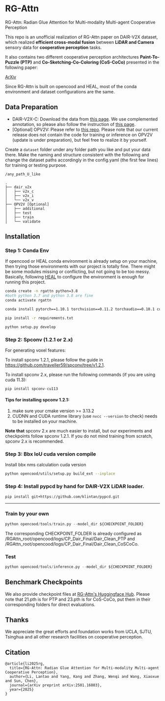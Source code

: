 # RG-Attn
RG-Attn: Radian Glue Attention for Multi-modality Multi-agent Cooperative Perception

This repo is an unofficial realization of RG-Attn paper on DAIR-V2X dataset, which realized **efficient cross-modal fusion** between **LiDAR and Camera** sensory data for **cooperative perception** tasks.

It also contains two different cooperative perception architectures **Paint-To-Puzzle (PTP)** and **Co-Sketching-Co-Coloring (CoS-CoCo)** presented in the following paper:

[ArXiv](https://arxiv.org/abs/2501.16803)

Since RG-Attn is built on opencood and HEAL, most of the conda environment and dataset configurations are the same.

## Data Preparation
- DAIR-V2X-C: Download the data from [this page](https://thudair.baai.ac.cn/index). We use complemented annotation, so please also follow the instruction of [this page](https://siheng-chen.github.io/dataset/dair-v2x-c-complemented/).
- [Optional] OPV2V: Please refer to [this repo](https://github.com/DerrickXuNu/OpenCOOD). Please note that our current release does not contain the code for training or inference on OPV2V (update is under preparation), but feel free to realize it by yourself.

Create a `dataset` folder under any folder path you like and put your data there. Make the naming and structure consistent with the following and change the dataset paths accordingly in the config.yaml (the first few lines) for training or testing purpose.
```
/any_path_U_like

.
├── dair_v2x
│   ├── v2x_c
│   ├── v2x_i
│   └── v2x_v
├── OPV2V [Optional]
│   ├── additional
│   ├── test
│   ├── train
│   └── validate
```


## Installation
### Step 1: Conda Env
If opencood or HEAL conda environment is already setup on your machine, then trying those environments with our project is totally fine. There might be some modules missing or conflicting, but not going to be too messy. Basically, following [HEAL](https://github.com/yifanlu0227/HEAL) to configure the environment is enough for running this project.

```bash
conda create -n rgattn python=3.8
#both python 3.7 and python 3.8 are fine
conda activate rgattn

conda install pytorch==1.10.1 torchvision==0.11.2 torchaudio==0.10.1 cudatoolkit=11.3 -c pytorch -c conda-forge

pip install -r requirements.txt

python setup.py develop
```

### Step 2: Spconv (1.2.1 or 2.x)
For generating voxel features:

To install spconv 1.2.1, please follow the guide in https://github.com/traveller59/spconv/tree/v1.2.1.

To install spconv 2.x, please run the following commands (if you are using cuda 11.3):
```python
pip install spconv-cu113
```
#### Tips for installing spconv 1.2.1:
1. make sure your cmake version >= 3.13.2
2. CUDNN and CUDA runtime library (use `nvcc --version` to check) needs to be installed on your machine.

**Note that** spconv 2.x are much easier to install, but our experiments and checkpoints follow spconv 1.2.1. If you do not mind training from scratch, spconv 2.x is recommended.

### Step 3: Bbx IoU cuda version compile
Install bbx nms calculation cuda version

```bash
python opencood/utils/setup.py build_ext --inplace
```

### Step 4: Install pypcd by hand for DAIR-V2X LiDAR loader.

``` bash
pip install git+https://github.com/klintan/pypcd.git
```

---
### Train by your own
```python
python opencood/tools/train.py --model_dir ${CHECKPOINT_FOLDER}
```

The corresponding CHECKPOINT_FOLDER is already configured as /RGAttn_root/opencood/logs/CP_Dair_Final/Dair_Clean_PTP and /RGAttn_root/opencood/logs/CP_Dair_Final/Dair_Clean_CoSCoCo.

### Test
```python
python opencood/tools/inference.py --model_dir ${CHECKPOINT_FOLDER}
```

## Benchmark Checkpoints
We also provide checkpoint files at [RG-Attn's Huggingface Hub](https://huggingface.co/LLT007/RG-Attn/tree/main).
Please note that 21.pth is for PTP and 23.pth is for CoS-CoCo, put them in their corresponding folders for direct evaluations.

## Thanks
We appreciate the great efforts and foundation works from UCLA, SJTU, Tsinghua and all other research facilities on cooperative perception.

## Citation
```
@article{li2025rg,
  title={RG-Attn: Radian Glue Attention for Multi-modality Multi-agent Cooperative Perception},
  author={Li, Lantao and Yang, Kang and Zhang, Wenqi and Wang, Xiaoxue and Sun, Chen},
  journal={arXiv preprint arXiv:2501.16803},
  year={2025}
}
```
